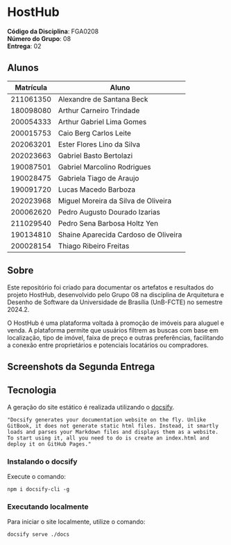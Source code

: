 # HostHub

**Código da Disciplina**: FGA0208<br>
**Número do Grupo**: 08<br>
**Entrega**: 02<br>

## Alunos

|Matrícula | Aluno |
| -- | -- |
| 211061350  | Alexandre de Santana Beck           |
| 180098080  | Arthur Carneiro Trindade            |
| 200054333  | Arthur Gabriel Lima Gomes           |
| 200015753  | Caio Berg Carlos Leite              |
| 202063201  | Ester Flores Lino da Silva          |
| 202023663  | Gabriel Basto Bertolazi             |
| 190087501  | Gabriel Marcolino Rodrigues         |
| 190028475  | Gabriela Tiago de Araujo            |
| 190091720  | Lucas Macedo Barboza                |
| 202023968  | Miguel Moreira da Silva de Oliveira |
| 200062620  | Pedro Augusto Dourado Izarias       |
| 211029540  | Pedro Sena Barbosa Holtz Yen        |
| 190134810  | Shaine Aparecida Cardoso de Oliveira|
| 200028154  | Thiago Ribeiro Freitas              |

## Sobre

Este repositório foi criado para documentar os artefatos e resultados do projeto HostHub, desenvolvido pelo Grupo 08 na disciplina de Arquitetura e Desenho de Software da Universidade de Brasília (UnB-FCTE) no semestre 2024.2.

O HostHub é uma plataforma voltada à promoção de imóveis para aluguel e venda. A plataforma permite que usuários filtrem as buscas com base em localização, tipo de imóvel, faixa de preço e outras preferências, facilitando a conexão entre proprietários e potenciais locatários ou compradores.

## Screenshots da Segunda Entrega

## Tecnologia

A geração do site estático é realizada utilizando o [docsify](https://docsify.js.org/).

```shell
"Docsify generates your documentation website on the fly. Unlike GitBook, it does not generate static html files. Instead, it smartly loads and parses your Markdown files and displays them as a website. To start using it, all you need to do is create an index.html and deploy it on GitHub Pages."
```

### Instalando o docsify

Execute o comando:

```shell
npm i docsify-cli -g
```

### Executando localmente

Para iniciar o site localmente, utilize o comando:

```shell
docsify serve ./docs
```
